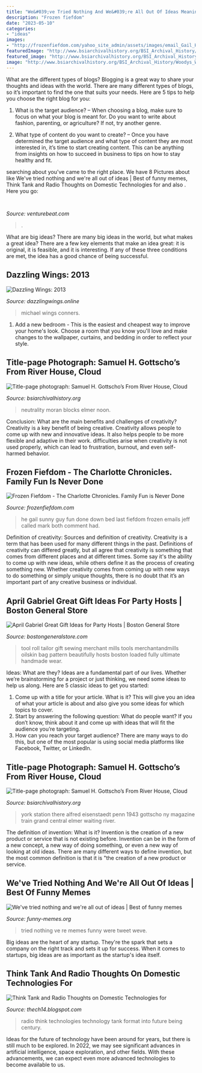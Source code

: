 ```yaml
---
title: "We&#039;ve Tried Nothing And We&#039;re All Out Of Ideas Meaning - Michael Wings Conners"
description: "Frozen fiefdom"
date: "2023-05-10"
categories:
- "ideas"
images:
- "http://frozenfiefdom.com/yahoo_site_admin/assets/images/email_Gail_Hat_and_shades.293121048_std.jpg"
featuredImage: "http://www.bsiarchivalhistory.org/BSI_Archival_History/Woodys_World_files/droppedImage_22.jpg"
featured_image: "http://www.bsiarchivalhistory.org/BSI_Archival_History/Woodys_World_files/droppedImage_22.jpg"
image: "http://www.bsiarchivalhistory.org/BSI_Archival_History/Woodys_World_files/droppedImage_22.jpg"
---
```



What are the different types of blogs?
Blogging is a great way to share your thoughts and ideas with the world. There are many different types of blogs, so it’s important to find the one that suits your needs. Here are 5 tips to help you choose the right blog for you: 
1. What is the target audience? – When choosing a blog, make sure to focus on what your blog is meant for. Do you want to write about fashion, parenting, or agriculture? If not, try another genre. 

2. What type of content do you want to create? – Once you have determined the target audience and what type of content they are most interested in, it’s time to start creating content. This can be anything from insights on how to succeed in business to tips on how to stay healthy and fit. 


	

		
searching about  you've came to the right place. We have 8 Pictures about  like We&#039;ve tried nothing and we&#039;re all out of ideas | Best of funny memes, Think Tank and Radio Thoughts on Domestic Technologies for and also . Here you go:
		
    
## 

<img loading=lazy src="https://venturebeat.com/wp-content/uploads/2018/09/IMG_20180903_100317.jpg?w=664" onerror="this.onerror=null;this.src='https://tse4.mm.bing.net/th?id=OIP.RDcB-YLVyI_c210PUJidMgHaGr&amp;pid=15.1';" alt="">

_Source: venturebeat.com_

>. 

	

What are big ideas?
There are many big ideas in the world, but what makes a great idea? There are a few key elements that make an idea great: it is original, it is feasible, and it is interesting. If any of these three conditions are met, the idea has a good chance of being successful.

    
## Dazzling Wings: 2013

<img loading=lazy src="http://4.bp.blogspot.com/-EXnCdSuI0eM/UmgpEFbLgZI/AAAAAAAAAvo/xJvkUZFIY7w/s1600/Broken+light+bulb+file000362203086.jpg" onerror="this.onerror=null;this.src='https://tse4.mm.bing.net/th?id=OIP.0fmNotj5tGGuTJItYQWKPQHaF7&amp;pid=15.1';" alt="Dazzling Wings: 2013">

_Source: dazzlingwings.online_

>michael wings conners. 

	

1. Add a new bedroom - This is the easiest and cheapest way to improve your home's look. Choose a room that you know you'll love and make changes to the wallpaper, curtains, and bedding in order to reflect your style.

    
## Title-page Photograph: Samuel H. Gottscho’s From River House, Cloud

<img loading=lazy src="https://www.bsiarchivalhistory.org/BSI_Archival_History/Woodys_World_files/droppedImage_14.jpg" onerror="this.onerror=null;this.src='https://tse3.mm.bing.net/th?id=OIP.6MpZ7RZsYNAhqH1GAXt1JwHaFR&amp;pid=15.1';" alt="Title-page photograph: Samuel H. Gottscho’s From River House, Cloud">

_Source: bsiarchivalhistory.org_

>neutrality moran blocks elmer noon. 

	

Conclusion: What are the main benefits and challenges of creativity?
Creativity is a key benefit of being creative. Creativity allows people to come up with new and innovative ideas. It also helps people to be more flexible and adaptive in their work. difficulties arise when creativity is not used properly, which can lead to frustration, burnout, and even self- harmed behavior.

    
## Frozen Fiefdom - The Charlotte Chronicles. Family Fun Is Never Done

<img loading=lazy src="http://frozenfiefdom.com/yahoo_site_admin/assets/images/email_Gail_Hat_and_shades.293121048_std.jpg" onerror="this.onerror=null;this.src='https://tse4.mm.bing.net/th?id=OIP.pxY7OPT0jg4Hyn3Dh4OjrgHaFA&amp;pid=15.1';" alt="Frozen Fiefdom - The Charlotte Chronicles. Family Fun is Never Done">

_Source: frozenfiefdom.com_

>he gail sunny guy fun done down bed last fiefdom frozen emails jeff called mark both comment had. 

	

Definition of creativity: Sources and definition of creativity.
Creativity is a term that has been used for many different things in the past. Definitions of creativity can differed greatly, but all agree that creativity is something that comes from different places and at different times. Some say it's the ability to come up with new ideas, while others define it as the process of creating something new. Whether creativity comes from coming up with new ways to do something or simply unique thoughts, there is no doubt that it’s an important part of any creative business or individual.

    
## April Gabriel Great Gift Ideas For Party Hosts | Boston General Store

<img loading=lazy src="https://cdn.shopify.com/s/files/1/0211/7300/files/tool_roll_grande.jpg?v=1508854849" onerror="this.onerror=null;this.src='https://tse2.mm.bing.net/th?id=OIP.WnRpe_8AJjXRSGzrPN5ftgAAAA&amp;pid=15.1';" alt="April Gabriel Great Gift Ideas for Party Hosts | Boston General Store">

_Source: bostongeneralstore.com_

>tool roll tailor gift sewing merchant mills tools merchantandmills oilskin bag pattern beautifully hosts boston loaded fully ultimate handmade wear. 

	

Ideas: What are they?
Ideas are a fundamental part of our lives. Whether we’re brainstorming for a project or just thinking, we need some ideas to help us along. Here are 5 classic ideas to get you started:
1. Come up with a title for your article. What is it? This will give you an idea of what your article is about and also give you some ideas for which topics to cover.
2. Start by answering the following question: What do people want? If you don’t know, think about it and come up with ideas that will fit the audience you’re targeting. 
3. How can you reach your target audience? There are many ways to do this, but one of the most popular is using social media platforms like Facebook, Twitter, or LinkedIn.

    
## Title-page Photograph: Samuel H. Gottscho’s From River House, Cloud

<img loading=lazy src="http://www.bsiarchivalhistory.org/BSI_Archival_History/Woodys_World_files/droppedImage_22.jpg" onerror="this.onerror=null;this.src='https://tse1.mm.bing.net/th?id=OIP.nfrb_3OMQuZKyXYpe1DMXgHaJ6&amp;pid=15.1';" alt="Title-page photograph: Samuel H. Gottscho’s From River House, Cloud">

_Source: bsiarchivalhistory.org_

>york station there alfred eisenstaedt penn 1943 gottscho ny magazine train grand central elmer waiting river. 

	

The definition of invention: What is it?
Invention is the creation of a new product or service that is not existing before. Invention can be in the form of a new concept, a new way of doing something, or even a new way of looking at old ideas. There are many different ways to define invention, but the most common definition is that it is "the creation of a new product or service.

    
## We&#039;ve Tried Nothing And We&#039;re All Out Of Ideas | Best Of Funny Memes

<img loading=lazy src="http://2.bp.blogspot.com/-Ilq8SzToP6I/U1Em0tvn4ZI/AAAAAAAAZIQ/gyJ4Elwc8dQ/s1600/out+of+ideas.png" onerror="this.onerror=null;this.src='https://tse3.mm.bing.net/th?id=OIP.8P8oIzdEv9Dc58K7F3QYLwHaFm&amp;pid=15.1';" alt="We&#039;ve tried nothing and we&#039;re all out of ideas | Best of funny memes">

_Source: funny-memes.org_

>tried nothing ve re memes funny were tweet weve. 

	

Big ideas are the heart of any startup. They're the spark that sets a company on the right track and sets it up for success. When it comes to startups, big ideas are as important as the startup's idea itself. 

    
## Think Tank And Radio Thoughts On Domestic Technologies For

<img loading=lazy src="http://4.bp.blogspot.com/-qcxLXNT3oQw/UMRsbT30FhI/AAAAAAAAAGI/GbbskLG5Yeo/s1600/473831511tecnology.jpg" onerror="this.onerror=null;this.src='https://tse3.mm.bing.net/th?id=OIP.6Or9hJtTzQId568OSKP40gHaCL&amp;pid=15.1';" alt="Think Tank and Radio Thoughts on Domestic Technologies for">

_Source: thech14.blogspot.com_

>radio think technologies technology tank format into future being century. 

	

Ideas for the future of technology have been around for years, but there is still much to be explored. In 2022, we may see significant advances in artificial intelligence, space exploration, and other fields. With these advancements, we can expect even more advanced technologies to become available to us.

